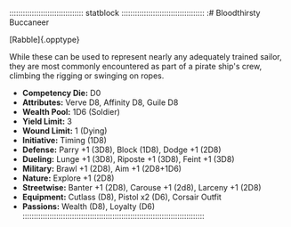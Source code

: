 ::::::::::::::::::::::::::::::::: statblock :::::::::::::::::::::::::::::::::::::
:# Bloodthirsty Buccaneer

[Rabble]{.opptype}

While these can be used to represent nearly any adequately trained
sailor, they are most commonly encountered as part of a pirate ship's
crew, climbing the rigging or swinging on ropes.

- **Competency Die:** D0
- **Attributes:** Verve D8, Affinity D8, Guile D8
- **Wealth Pool:** 1D6 (Soldier)
- **Yield Limit:** 3
- **Wound Limit:** 1 (Dying)
- **Initiative:** Timing (1D8)
- **Defense:** Parry +1 (3D8), Block (1D8), Dodge +1 (2D8)
- **Dueling:** Lunge +1 (3D8), Riposte +1 (3D8), Feint +1 (3D8)
- **Military:** Brawl +1 (2D8), Aim +1 (2D8+1D6)
- **Nature:** Explore +1 (2D8)
- **Streetwise:** Banter +1 (2D8), Carouse +1 (2d8), Larceny +1 (2D8)
- **Equipment:** Cutlass (D8), Pistol x2 (D6), Corsair Outfit
- **Passions:** Wealth (D8), Loyalty (D6)
:::::::::::::::::::::::::::::::::::::::::::::::::::::::::::::::::::::::::::::::::
